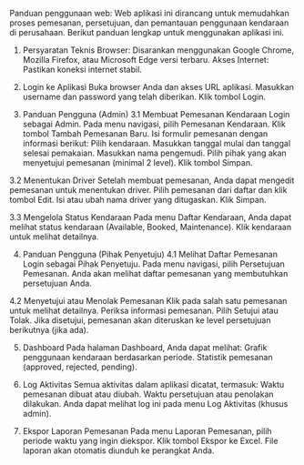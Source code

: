 Panduan penggunaan web:
Web aplikasi ini dirancang untuk memudahkan proses pemesanan, persetujuan, dan pemantauan penggunaan kendaraan di perusahaan. Berikut panduan lengkap untuk menggunakan aplikasi ini.

1. Persyaratan Teknis
Browser: Disarankan menggunakan Google Chrome, Mozilla Firefox, atau Microsoft Edge versi terbaru.
Akses Internet: Pastikan koneksi internet stabil.

2. Login ke Aplikasi
Buka browser Anda dan akses URL aplikasi.
Masukkan username dan password yang telah diberikan.
Klik tombol Login.

3. Panduan Pengguna (Admin)
3.1 Membuat Pemesanan Kendaraan
Login sebagai Admin.
Pada menu navigasi, pilih Pemesanan Kendaraan.
Klik tombol Tambah Pemesanan Baru.
Isi formulir pemesanan dengan informasi berikut:
Pilih kendaraan.
Masukkan tanggal mulai dan tanggal selesai pemakaian.
Masukkan nama pengemudi.
Pilih pihak yang akan menyetujui pemesanan (minimal 2 level).
Klik tombol Simpan.

3.2 Menentukan Driver
Setelah membuat pemesanan, Anda dapat mengedit pemesanan untuk menentukan driver.
Pilih pemesanan dari daftar dan klik tombol Edit.
Isi atau ubah nama driver yang ditugaskan.
Klik Simpan.

3.3 Mengelola Status Kendaraan
Pada menu Daftar Kendaraan, Anda dapat melihat status kendaraan (Available, Booked, Maintenance).
Klik kendaraan untuk melihat detailnya.

4. Panduan Pengguna (Pihak Penyetuju)
4.1 Melihat Daftar Pemesanan
Login sebagai Pihak Penyetuju.
Pada menu navigasi, pilih Persetujuan Pemesanan.
Anda akan melihat daftar pemesanan yang membutuhkan persetujuan Anda.

4.2 Menyetujui atau Menolak Pemesanan
Klik pada salah satu pemesanan untuk melihat detailnya.
Periksa informasi pemesanan.
Pilih Setujui atau Tolak.
Jika disetujui, pemesanan akan diteruskan ke level persetujuan berikutnya (jika ada).

5. Dashboard
Pada halaman Dashboard, Anda dapat melihat:
Grafik penggunaan kendaraan berdasarkan periode.
Statistik pemesanan (approved, rejected, pending).

6. Log Aktivitas
Semua aktivitas dalam aplikasi dicatat, termasuk:
Waktu pemesanan dibuat atau diubah.
Waktu persetujuan atau penolakan dilakukan.
Anda dapat melihat log ini pada menu Log Aktivitas (khusus admin).

7. Ekspor Laporan Pemesanan
Pada menu Laporan Pemesanan, pilih periode waktu yang ingin diekspor.
Klik tombol Ekspor ke Excel.
File laporan akan otomatis diunduh ke perangkat Anda.

